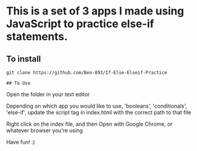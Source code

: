 # This is a set of 3 apps I made using JavaScript to practice else-if statements.

## To install
```
git clone https://github.com/Ben-893/If-Else-Elseif-Practice 

## To Use
```
Open the folder in your text editor

Depending on which app you would like to use, 'booleans', 'conditionals', 'else-if', update the script tag in index.html with the correct path to that file

Right click on the index file, and then Open with Google Chrome, or whatever browser you're using

Have fun! :)
```